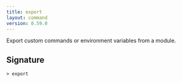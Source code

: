 ```yaml
---
title: export
layout: command
version: 0.59.0
---
```


Export custom commands or environment variables from a module.

## Signature

```> export ```

